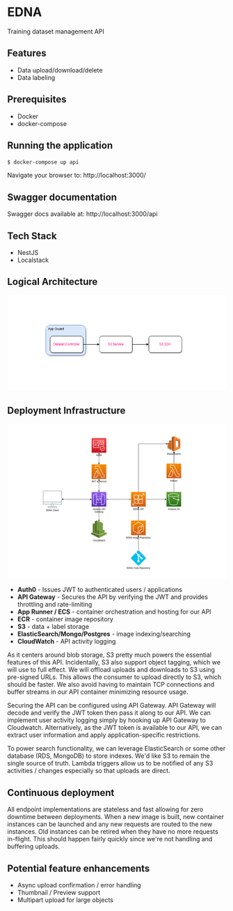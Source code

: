 # EDNA

Training dataset management API

## Features

- Data upload/download/delete
- Data labeling

## Prerequisites

- Docker
- docker-compose

## Running the application

```
$ docker-compose up api
```

Navigate your browser to: http://localhost:3000/

## Swagger documentation

Swagger docs available at: http://localhost:3000/api

## Tech Stack

- NestJS
- Localstack

## Logical Architecture

![Logical Architecture](./docs/architecture.png)

## Deployment Infrastructure

![Deployment](./docs/deployment.png)

- **Auth0** - Issues JWT to authenticated users / applications
- **API Gateway** - Secures the API by verifying the JWT and provides throttling and rate-limiting
- **App Runner / ECS** - container orchestration and hosting for our API
- **ECR** - container image repository
- **S3** - data + label storage
- **ElasticSearch/Mongo/Postgres** - image indexing/searching
- **CloudWatch** - API activity logging

As it centers around blob storage, S3 pretty much powers the essential features of this API. Incidentally, S3 also support object tagging, which we will use to full effect. We will offload uploads and downloads to S3 using pre-signed URLs. This allows the consumer to upload directly to S3, which should be faster. We also avoid having to maintain TCP connections and buffer streams in our API container minimizing resource usage.  

Securing the API can be configured using API Gateway. API Gateway will decode and verify the JWT token then pass it along to our API. We can implement user activity logging simply by hooking up API Gateway to Cloudwatch. Alternatively, as the JWT token is available to our API, we can extract user information and apply application-specific restrictions.

To power search functionality, we can leverage ElasticSearch or some other database (RDS, MongoDB) to store indexes. We'd like S3 to remain the single source of truth. Lambda triggers allow us to be notified of any S3 activities / changes especially so that uploads are direct.

## Continuous deployment

All endpoint implementations are stateless and fast allowing for zero downtime between deployments. When a new image is built, new container instances can be launched and any new requests are routed to the new instances. Old instances can be retired when they have no more requests in-flight. This should happen fairly quickly since we're not handling and buffering uploads.

## Potential feature enhancements

- Async upload confirmation / error handling
- Thumbnail / Preview support
- Multipart upload for large objects